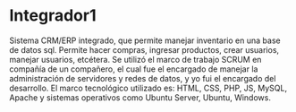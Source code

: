 # Integrador1
Sistema CRM/ERP integrado, que permite manejar inventario en una base de datos sql. Permite hacer compras, ingresar productos, crear usuarios, manejar usuarios, etcétera. Se utilizó el marco de trabajo SCRUM en compañía de un compañero, el cual fue el encargado de manejar la administración de servidores y redes de datos, y yo fui el encargado del desarrollo. El marco tecnológico utilizado es: HTML, CSS, PHP, JS, MySQL, Apache y sistemas operativos como Ubuntu Server, Ubuntu, Windows.
